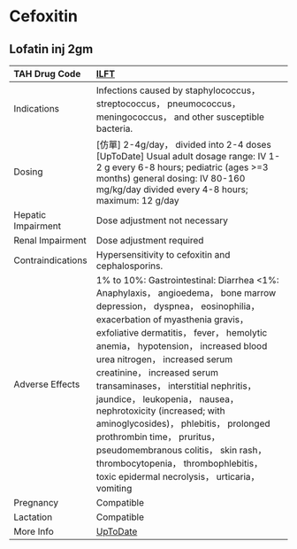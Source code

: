 # Cefoxitin

## Lofatin inj 2gm

| TAH Drug Code      | [ILFT](https://www.tahsda.org.tw/drugs/hissearch.php?drug_code=ILFT)                                                                                                                                                                                                                                                                                                                                                                                                                                                                                                                                                       |
|:-------------------|:---------------------------------------------------------------------------------------------------------------------------------------------------------------------------------------------------------------------------------------------------------------------------------------------------------------------------------------------------------------------------------------------------------------------------------------------------------------------------------------------------------------------------------------------------------------------------------------------------------------------------|
| Indications        | Infections caused by staphylococcus， streptococcus， pneumococcus， meningococcus， and other susceptible bacteria.                                                                                                                                                                                                                                                                                                                                                                                                                                                                                                       |
| Dosing             | [仿單] 2-4g/day， divided into 2-4 doses [UpToDate] Usual adult dosage range: IV 1-2 g every 6-8 hours; pediatric (ages >=3 months) general dosing: IV 80-160 mg/kg/day divided every 4-8 hours; maximum: 12 g/day                                                                                                                                                                                                                                                                                                                                                                                                         |
| Hepatic Impairment | Dose adjustment not necessary                                                                                                                                                                                                                                                                                                                                                                                                                                                                                                                                                                                              |
| Renal Impairment   | Dose adjustment required                                                                                                                                                                                                                                                                                                                                                                                                                                                                                                                                                                                                   |
| Contraindications  | Hypersensitivity to cefoxitin and cephalosporins.                                                                                                                                                                                                                                                                                                                                                                                                                                                                                                                                                                          |
| Adverse Effects    | 1% to 10%: Gastrointestinal: Diarrhea <1%: Anaphylaxis， angioedema， bone marrow depression， dyspnea， eosinophilia， exacerbation of myasthenia gravis， exfoliative dermatitis， fever， hemolytic anemia， hypotension， increased blood urea nitrogen， increased serum creatinine， increased serum transaminases， interstitial nephritis， jaundice， leukopenia， nausea， nephrotoxicity (increased; with aminoglycosides)， phlebitis， prolonged prothrombin time， pruritus， pseudomembranous colitis， skin rash， thrombocytopenia， thrombophlebitis， toxic epidermal necrolysis， urticaria， vomiting |
| Pregnancy          | Compatible                                                                                                                                                                                                                                                                                                                                                                                                                                                                                                                                                                                                                 |
| Lactation          | Compatible                                                                                                                                                                                                                                                                                                                                                                                                                                                                                                                                                                                                                 |
| More Info          | [UpToDate](https://www.uptodate.com/contents/cefoxitin-drug-information)                                                                                                                                                                                                                                                                                                                                                                                                                                                                                                                                                   |

